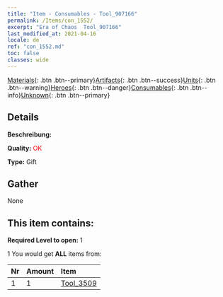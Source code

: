 ```yaml
---
title: "Item - Consumables - Tool_907166"
permalink: /Items/con_1552/
excerpt: "Era of Chaos  Tool_907166"
last_modified_at: 2021-04-16
locale: de
ref: "con_1552.md"
toc: false
classes: wide
---
```

 [Materials](/de/Items/){: .btn .btn--primary}[Artifacts](/de/Items/Artifacts/){: .btn .btn--success}[Units](/de/Items/Units/){: .btn .btn--warning}[Heroes](/de/Items/Heroes/){: .btn .btn--danger}[Consumables](/de/Items/Consumables/){: .btn .btn--info}[Unknown](/de/Items/Unknown/){: .btn .btn--primary}

## Details
 **Beschreibung:** 

 **Quality:** <span style="color: #FF0000">OK</span>

 **Type:** Gift

## Gather

  None

## This item contains:

 **Required Level to open:** 1

 1 You would get **ALL** items  from:

  | Nr | Amount |     Item    |
  |:---|:-------|:------------|
  | 1 | 1 | [Tool_3509](/de/Items/unt_234/) |  | 
